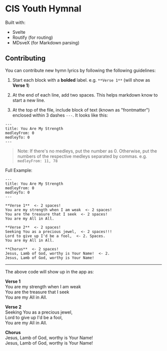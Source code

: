 # CIS Youth Hymnal

Built with: 
- Svelte
- Routify (for routing)
- MDsveX (for Markdown parsing)

## Contributing
You can contribute new hymn lyrics by following the following guidelines:

1. Start each block with a **bolded** label. e.g. `**Verse 1**` (will show as **Verse 1**)

2. At the end of each line, add two spaces. This helps markdown know to start a new line. 

3. At the top of the file, include block of text (known as "frontmatter") enclosed within 3 dashes `---`. It looks like this:
```
---
title: You Are My Strength
medleyFrom: 0
medleyTo: 0
---
```
> Note: If there's no medleys, put the number as 0. Otherwise, put the numbers of the respective medleys separated by commas. e.g. `medleyFrom: 11, 78`

Full Example:
```
---
title: You Are My Strength
medleyFrom: 0
medleyTo: 0
---

**Verse 1**  <- 2 spaces!
You are my strength when I am weak  <- 2 spaces!
You are the treasure that I seek  <- 2 spaces!
You are my All in All.

**Verse 2**  <- 2 spaces!
Seeking You as a precious jewel,  <- 2 spaces!!!
Lord to give up I'd be a fool,  <- 2. Spaces.
You are my All in All.

**Chorus**  <- 2 spaces!
Jesus, Lamb of God, worthy is Your Name!  <- 2.
Jesus, Lamb of God, worthy is Your Name!  
```
---
The above code will show up in the app as:

**Verse 1**  
You are my strength when I am weak   
You are the treasure that I seek  
You are my All in All.

**Verse 2**  
Seeking You as a precious jewel,  
Lord to give up I'd be a fool,  
You are my All in All.

**Chorus**  
Jesus, Lamb of God, worthy is Your Name!  
Jesus, Lamb of God, worthy is Your Name!
